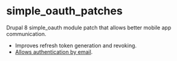 # simple_oauth_patches

Drupal 8 simple_oauth module patch that allows better mobile app communication. 
 - Improves refresh token generation and revoking.
 - [Allows authentication by email](https://www.drupal.org/project/simple_oauth/issues/2908437).
 
